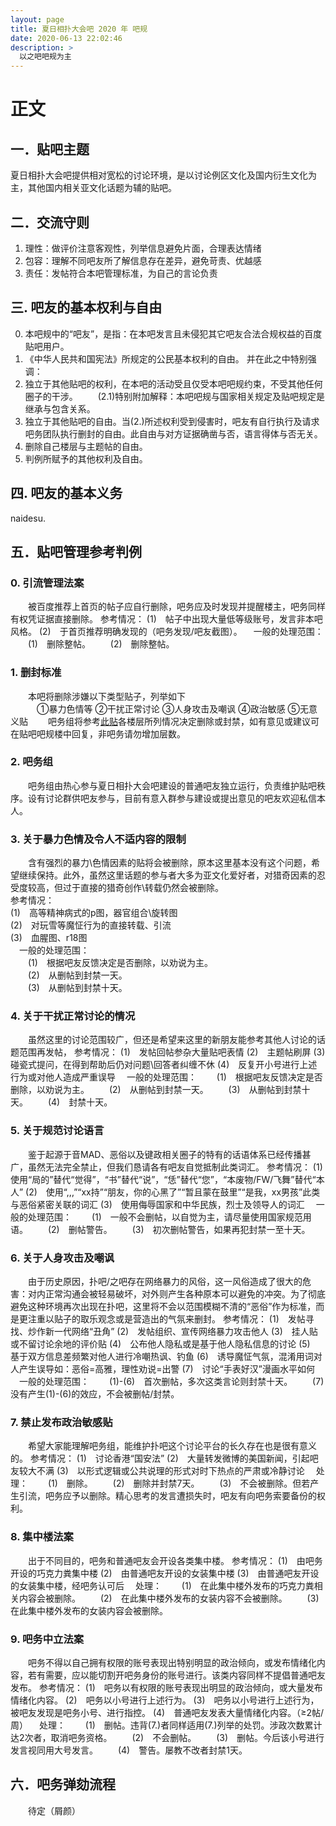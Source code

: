```yaml
---
layout: page
title: 夏日相扑大会吧 2020 年 吧规
date: 2020-06-13 22:02:46
description: >
  以之吧吧规为主
---
```


# 正文

## 一．贴吧主题
夏日相扑大会吧提供相对宽松的讨论环境，是以讨论例区文化及国内衍生文化为主，其他国内相关亚文化话题为辅的贴吧。
## 二．交流守则
1. 理性：做评价注意客观性，列举信息避免片面，合理表达情绪
2. 包容：理解不同吧友所了解信息存在差异，避免苛责、优越感
3. 责任：发帖符合本吧管理标准，为自己的言论负责  

## 三. 吧友的基本权利与自由
0. 本吧规中的“吧友”，是指：在本吧发言且未侵犯其它吧友合法合规权益的百度贴吧用户。  
1. 《中华人民共和国宪法》所规定的公民基本权利的自由。
 并在此之中特别强调：
2. 独立于其他贴吧的权利，在本吧的活动受且仅受本吧吧规约束，不受其他任何圈子的干涉。
　　(2.1)特别附加解释：本吧吧规与国家相关规定及贴吧规定是继承与包含关系。
3. 独立于其他贴吧的自由。当(2.)所述权利受到侵害时，吧友有自行执行及请求吧务团队执行删封的自由。此自由与对方证据确凿与否，语言得体与否无关。
4. 删除自己楼层与主题帖的自由。
5. 判例所赋予的其他权利及自由。  

## 四. 吧友的基本义务
naidesu.

## 五．贴吧管理参考判例

### 0. 引流管理法案
　　被百度推荐上首页的帖子应自行删除，吧务应及时发现并提醒楼主，吧务同样有权凭证据直接删除。
参考情况：
(1)　帖子中出现大量低等级账号，发言非本吧风格。
(2)　于首页推荐明确发现的（吧务发现/吧友截图）。
　一般的处理范围：
　　(1)　删除整帖。
　　(2)　删除整帖。

### 1. 删封标准  
　　本吧将删除涉嫌以下类型贴子，列举如下  
　　　①暴力色情等 ②干扰正常讨论 ③人身攻击及嘲讽 ④政治敏感 ⑤无意义贴
　　吧务组将参考[此贴](https://tieba.baidu.com/p/6802660947)各楼层所列情况决定删除或封禁，如有意见或建议可在贴吧吧规楼中回复，非吧务请勿增加层数。

### 2. 吧务组  
　　吧务组由热心参与夏日相扑大会吧建设的普通吧友独立运行，负责维护贴吧秩序。设有讨论群供吧友参与，目前有意入群参与建设或提出意见的吧友欢迎私信本人。

### 3. 关于暴力色情及令人不适内容的限制
　　含有强烈的暴力\色情因素的贴将会被删除，原本这里基本没有这个问题，希望继续保持。此外，虽然这里话题的参与者大多为亚文化爱好者，对猎奇因素的忍受度较高，但过于直接的猎奇创作\转载仍然会被删除。  
参考情况：  
(1)　高等精神病式的p图，器官组合\旋转图  
(2)　对玩雪等魔怔行为的直接转载、引流  
(3)　血腥图、r18图  
　一般的处理范围：  
　　(1)　根据吧友反馈决定是否删除，以劝说为主。  
　　(2)　从删帖到封禁一天。  
　　(3)　从删帖到封禁十天。  

### 4. 关于干扰正常讨论的情况
　　虽然这里的讨论范围较广，但还是希望来这里的新朋友能参考其他人讨论的话题范围再发帖，
参考情况：
(1)　发帖回帖参杂大量贴吧表情
(2)　主题帖刷屏
(3)　碰瓷式提问，在得到帮助后仍对问题\回答者纠缠不休
(4)　反复开小号进行上述行为或对他人造成严重误导
　一般的处理范围：
　　(1)　根据吧友反馈决定是否删除，以劝说为主。
　　(2)　从删帖到封禁一天。
　　(3)　从删帖到封禁十天。
　　(4)　封禁十天。

### 5. 关于规范讨论语言
　　鉴于起源于音MAD、恶俗以及键政相关圈子的特有的话语体系已经传播甚广，虽然无法完全禁止，但我们恳请各有吧友自觉抵制此类词汇。
参考情况：
(1)　使用“局的”替代“觉得”，“书”替代“说”，“恁”替代“您”，“本废物/FW/飞舞”替代“本人”
(2)　使用“,,,”“xx持”“朋友，你的心黑了”“暂且蒙在鼓里”“是我，xx男孩”此类与恶俗紧密关联的词汇
(3)　使用侮辱国家和中华民族，烈士及领导人的词汇
　一般的处理范围：
　　(1)　一般不会删帖，以自觉为主，请尽量使用国家规范用语。
　　(2)　删帖警告。
　　(3)　初次删帖警告，如果再犯封禁一至十天。

### 6. 关于人身攻击及嘲讽
　　由于历史原因，扑吧/之吧存在网络暴力的风俗，这一风俗造成了很大的危害：对内正常沟通会被轻易破坏，对外则产生各种原本可以避免的冲突。为了彻底避免这种环境再次出现在扑吧，这里将不会以范围模糊不清的“恶俗”作为标准，而是更注重以贴子的取乐观念或是营造出的气氛来删封。
参考情况：
(1)　发帖寻找、炒作新一代网络“丑角”
(2)　发帖组织、宣传网络暴力攻击他人
(3)　挂人贴或不留讨论余地的评价贴
(4)　公布他人隐私或是基于他人隐私信息的讨论
(5)　基于双方信息差频繁对他人进行冷嘲热讽、钓鱼
(6)　诱导魔怔气氛，混淆用词对人产生误导如：恶俗=高雅，理性劝说=出警
(7)　讨论“手表好汉”漫画水平如何
　一般的处理范围：
　　(1)-(6)　首次删帖，多次这类言论则封禁十天。
　　(7)　没有产生(1)-(6)的效应，不会被删帖/封禁。

### 7. 禁止发布政治敏感贴
　　希望大家能理解吧务组，能维护扑吧这个讨论平台的长久存在也是很有意义的。
参考情况：
(1)　讨论香港“国安法”
(2)　大量转发微博的美国新闻，引起吧友较大不满
(3)　以形式逻辑或公共说理的形式对时下热点的严肃或冷静讨论
　处理：
　　(1)　删除。
　　(2)　删除并封禁7天。
　　(3)　不会被删除。但若产生引流，吧务应予以删除。精心思考的发言遭损失时，吧友有向吧务索要备份的权利。

### 8. 集中楼法案
　　出于不同目的，吧务和普通吧友会开设各类集中楼。
参考情况：
(1)　由吧务开设的巧克力粪集中楼
(2)　由普通吧友开设的女装集中楼
(3)　由普通吧友开设的女装集中楼，经吧务认可后
　处理：
　　(1)　在此集中楼外发布的巧克力粪相关内容会被删除。
　　(2)　在此集中楼外发布的女装内容不会被删除。
　　(3)　在此集中楼外发布的女装内容会被删除。

### 9. 吧务中立法案
　　吧务不得以自己拥有权限的账号表现出特别明显的政治倾向，或发布情绪化内容，若有需要，应以能切割开吧务身份的账号进行。该类内容同样不提倡普通吧友发布。
参考情况：
(1)　吧务以有权限的账号表现出明显的政治倾向，或大量发布情绪化内容。
(2)　吧务以小号进行上述行为。
(3)　吧务以小号进行上述行为，被吧友发现是吧务小号、进行指控。
(4)　普通吧友发表大量情绪化内容。（≥2帖/周）
　处理：
　　(1)　删帖。违背(7.)者同样适用(7.)列举的处罚。涉政次数累计达2次者，取消吧务资格。
　　(2)　不会删帖。
　　(3)　删帖。今后该小号进行发言视同用大号发言。
　　(4)　警告。屡教不改者封禁1天。

## 六．吧务弹劾流程
　　待定（屑颜）